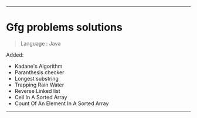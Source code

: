 
___ 

# Gfg problems solutions 

> Language : Java

Added:
- Kadane's Algorithm 
- Paranthesis checker
- Longest substring
- Trapping Rain Water
- Reverse Linked list
- Ceil In A Sorted Array
- Count Of An Element In A Sorted Array
___ 
